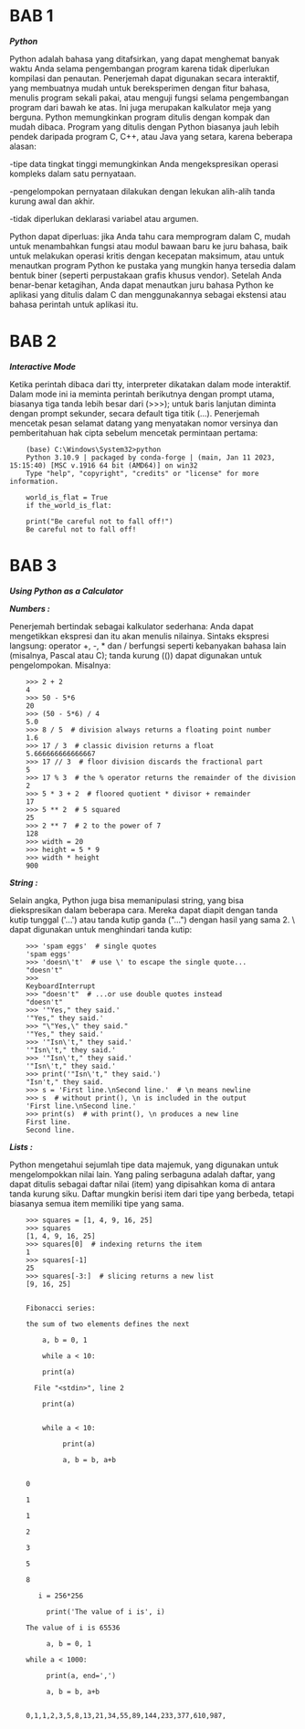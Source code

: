 # BAB 1
***Python***

Python adalah bahasa yang ditafsirkan, yang dapat menghemat banyak waktu Anda selama pengembangan program karena tidak diperlukan kompilasi dan penautan. Penerjemah dapat digunakan secara interaktif, yang membuatnya mudah untuk bereksperimen dengan fitur bahasa, menulis program sekali pakai, atau menguji fungsi selama pengembangan program dari bawah ke atas. Ini juga merupakan kalkulator meja yang berguna.
Python memungkinkan program ditulis dengan kompak dan mudah dibaca. Program yang ditulis dengan Python biasanya jauh lebih pendek daripada program C, C++, atau Java yang setara, karena beberapa alasan:

-tipe data tingkat tinggi memungkinkan Anda mengekspresikan operasi kompleks dalam satu pernyataan.

-pengelompokan pernyataan dilakukan dengan lekukan alih-alih tanda kurung awal dan akhir.

-tidak diperlukan deklarasi variabel atau argumen.

 Python dapat diperluas: jika Anda tahu cara memprogram dalam C, mudah untuk menambahkan fungsi atau modul bawaan baru ke juru bahasa, baik untuk melakukan operasi kritis dengan kecepatan maksimum, atau untuk menautkan program Python ke pustaka yang mungkin hanya tersedia dalam bentuk biner (seperti perpustakaan grafis khusus vendor). Setelah Anda benar-benar ketagihan, Anda dapat menautkan juru bahasa Python ke aplikasi yang ditulis dalam C dan menggunakannya sebagai ekstensi atau bahasa perintah untuk aplikasi itu.

# BAB 2
***Interactive Mode***

Ketika perintah dibaca dari tty, interpreter dikatakan dalam mode interaktif. Dalam mode ini ia meminta perintah berikutnya dengan prompt utama, biasanya tiga tanda lebih besar dari (>>>); untuk baris lanjutan diminta dengan prompt sekunder, secara default tiga titik (...). Penerjemah mencetak pesan selamat datang yang menyatakan nomor versinya dan pemberitahuan hak cipta sebelum mencetak permintaan pertama:


        (base) C:\Windows\System32>python
        Python 3.10.9 | packaged by conda-forge | (main, Jan 11 2023, 15:15:40) [MSC v.1916 64 bit (AMD64)] on win32
        Type "help", "copyright", "credits" or "license" for more information.

        world_is_flat = True
        if the_world_is_flat:

        print("Be careful not to fall off!")
        Be careful not to fall off!

# BAB 3
***Using Python as a Calculator***

***Numbers :***

Penerjemah bertindak sebagai kalkulator sederhana: Anda dapat mengetikkan ekspresi dan itu akan menulis nilainya. Sintaks ekspresi langsung: operator +, -, * dan / berfungsi seperti kebanyakan bahasa lain (misalnya, Pascal atau C); tanda kurung (()) dapat digunakan untuk pengelompokan. Misalnya:

        >>> 2 + 2
        4
        >>> 50 - 5*6
        20
        >>> (50 - 5*6) / 4
        5.0
        >>> 8 / 5  # division always returns a floating point number
        1.6
        >>> 17 / 3  # classic division returns a float
        5.666666666666667
        >>> 17 // 3  # floor division discards the fractional part
        5
        >>> 17 % 3  # the % operator returns the remainder of the division
        2
        >>> 5 * 3 + 2  # floored quotient * divisor + remainder
        17
        >>> 5 ** 2  # 5 squared
        25
        >>> 2 ** 7  # 2 to the power of 7
        128
        >>> width = 20
        >>> height = 5 * 9
        >>> width * height
        900


***String :***

Selain angka, Python juga bisa memanipulasi string, yang bisa diekspresikan dalam beberapa cara. Mereka dapat diapit dengan tanda kutip tunggal ('...') atau tanda kutip ganda ("...") dengan hasil yang sama 2. \ dapat digunakan untuk menghindari tanda kutip:

        >>> 'spam eggs'  # single quotes
        'spam eggs'
        >>> 'doesn\'t'  # use \' to escape the single quote...
        "doesn't"
        >>>
        KeyboardInterrupt
        >>> "doesn't"  # ...or use double quotes instead
        "doesn't"
        >>> '"Yes," they said.'
        '"Yes," they said.'
        >>> "\"Yes,\" they said."
        '"Yes," they said.'
        >>> '"Isn\'t," they said.'
        '"Isn\'t," they said.'
        >>> '"Isn\'t," they said.'
        '"Isn\'t," they said.'
        >>> print('"Isn\'t," they said.')
        "Isn't," they said.
        >>> s = 'First line.\nSecond line.'  # \n means newline
        >>> s  # without print(), \n is included in the output
        'First line.\nSecond line.'
        >>> print(s)  # with print(), \n produces a new line
        First line.
        Second line.


***Lists :***

Python mengetahui sejumlah tipe data majemuk, yang digunakan untuk mengelompokkan nilai lain. Yang paling serbaguna adalah daftar, yang dapat ditulis sebagai daftar nilai (item) yang dipisahkan koma di antara tanda kurung siku. Daftar mungkin berisi item dari tipe yang berbeda, tetapi biasanya semua item memiliki tipe yang sama.

        >>> squares = [1, 4, 9, 16, 25]
        >>> squares
        [1, 4, 9, 16, 25]
        >>> squares[0]  # indexing returns the item
        1
        >>> squares[-1]
        25
        >>> squares[-3:]  # slicing returns a new list
        [9, 16, 25]
        
        
        Fibonacci series:
        
        the sum of two elements defines the next
        
            a, b = 0, 1
            
            while a < 10:
            
            print(a)
            
          File "<stdin>", line 2
                
            print(a)
                
                
            while a < 10:
                         
                 print(a)
                         
                 a, b = b, a+b
                         

        0
                         
        1
                         
        1
                         
        2
                         
        3
                         
        5
                         
        8
                         
           i = 256*256
                         
             print('The value of i is', i)
                         
        The value of i is 65536
                         
             a, b = 0, 1
                         
        while a < 1000:
                
             print(a, end=',')
                
             a, b = b, a+b
                
        
        0,1,1,2,3,5,8,13,21,34,55,89,144,233,377,610,987,
        
